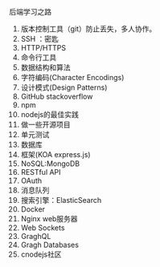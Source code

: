 后端学习之路
1. 版本控制工具（git）防止丢失，多人协作。
2. SSH ：密匙
3. HTTP/HTTPS
4. 命令行工具
5. 数据结构和算法
6. 字符编码(Character Encodings)
7. 设计模式(Design Patterns)
8. GitHub stackoverflow
9. npm
10. nodejs的最佳实践
11. 做一些开源项目
12. 单元测试
13. 数据库
14. 框架(KOA express.js)
15. NoSQL:MongoDB
16. RESTful API
17. OAuth
18. 消息队列
19. 搜索引擎：ElasticSearch
20. Docker
21. Nginx web服务器
22. Web Sockets
23. GraghQL 
24. Gragh Databases
25. cnodejs社区